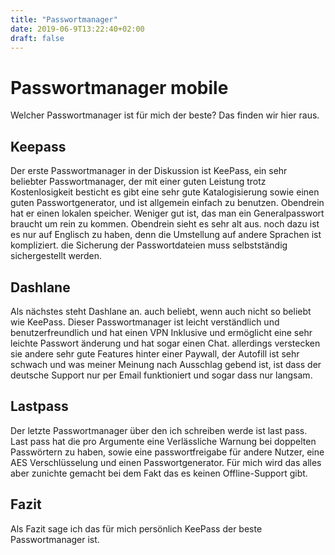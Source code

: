 ```yaml
---
title: "Passwortmanager"
date: 2019-06-9T13:22:40+02:00
draft: false
---
```

# Passwortmanager mobile

Welcher Passwortmanager ist für mich der beste? Das finden wir hier raus.

## Keepass
Der erste Passwortmanager in der Diskussion ist KeePass, ein sehr beliebter Passwortmanager, der mit einer guten Leistung trotz Kostenlosigkeit besticht
es gibt eine sehr gute Katalogisierung sowie einen guten Passwortgenerator, und ist allgemein einfach zu benutzen. Obendrein hat er einen lokalen speicher.
Weniger gut ist, das man ein Generalpasswort braucht um rein zu kommen. Obendrein sieht es sehr alt aus.
noch dazu ist es nur auf Englisch zu haben, denn die Umstellung auf andere Sprachen ist kompliziert. die Sicherung der Passwortdateien muss selbstständig sichergestellt werden.

## Dashlane
Als nächstes steht Dashlane an. auch beliebt, wenn auch nicht so beliebt wie KeePass.
Dieser Passwortmanager ist leicht verständlich und benutzerfreundlich und hat einen VPN Inklusive und ermöglicht eine sehr leichte Passwort änderung und hat sogar einen Chat.
allerdings verstecken sie andere sehr gute Features hinter einer Paywall, der Autofill ist sehr schwach und was meiner Meinung nach Ausschlag gebend ist,
ist dass der deutsche Support nur per Email funktioniert und sogar dass nur langsam.

## Lastpass
Der letzte Passwortmanager über den ich schreiben werde ist last pass.
Last pass hat die pro Argumente eine Verlässliche Warnung bei doppelten Passwörtern zu haben, sowie eine passwortfreigabe für andere Nutzer, eine AES Verschlüsselung und einen Passwortgenerator.
Für mich wird das alles aber zunichte gemacht bei dem Fakt das es keinen Offline-Support gibt.

## Fazit
Als Fazit sage ich das für mich persönlich KeePass der beste  Passwortmanager ist.
